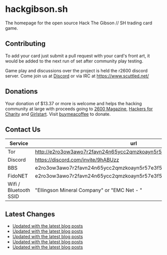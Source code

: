 # hackgibson.sh
The homepage for the open source Hack The Gibson // SH trading card game.


## Contributing

To add your card just submit a pull request with your card's front art, it would be added to the next run of set after community play testing.

Game play and discussions over the project is held the r2600 discord server. Come join us at [Discord](https://discord.com/invite/9hABUzz) or via IRC at https://www.scuttled.net/


## Donations

Your donation of $13.37 or more is welcome and helps the hacking community at large with proceeds going to [2600 Magazine](https://2600.com/), [Hackers for Charity](https://hackersforcharity.org) and [Girlstart](https://girlstart.org).  Visit [buymeacoffee](https://www.buymeacoffee.com/hackgibson.sh) to donate.


## Contact Us

Service | url
-|-
Tor | http://e2ro3ow3awo7r2favn24n65ycc2qmzkoayn5r57e3f56nvjwdcgg32ad.onion
Discord | https://discord.com/invite/9hABUzz
BBS | e2ro3ow3awo7r2favn24n65ycc2qmzkoayn5r57e3f56nvjwdcgg32ad.onion:23
FidoNET | e2ro3ow3awo7r2favn24n65ycc2qmzkoayn5r57e3f56nvjwdcgg32ad.onion:24554
Wifi / Bluetooth SSID | "Ellingson Mineral Company" or "EMC Net - <fidonet address>"

## Latest Changes
<!-- BLOG-POST-LIST:START -->
- [Updated with the latest blog posts](https://github.com/DFW2600/hackgibson.sh/commit/c3b186c2fbbece75dceb05601b959851faa61bad)
- [Updated with the latest blog posts](https://github.com/DFW2600/hackgibson.sh/commit/4ac34eeca2654168d14979ac86aae6d96eff53fa)
- [Updated with the latest blog posts](https://github.com/DFW2600/hackgibson.sh/commit/c06c27986e6b13e564401bc8823e99b40c8d9daa)
- [Updated with the latest blog posts](https://github.com/DFW2600/hackgibson.sh/commit/a598234d662a2bc80c2632e8fa3ae7f3c2474042)
- [Updated with the latest blog posts](https://github.com/DFW2600/hackgibson.sh/commit/6ee9fa712d01b1d7b6650c73d9f3479961bb198b)
<!-- BLOG-POST-LIST:END -->
